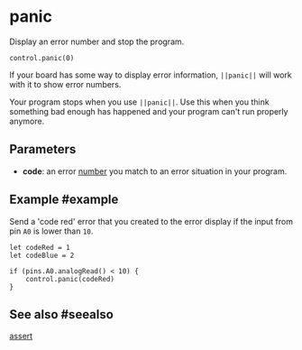 # panic

Display an error number and stop the program.

```sig
control.panic(0)
```

If your board has some way to display error information, ``||panic||`` will work
with it to show error numbers.

Your program stops when you use ``||panic||``. Use this when you think something bad enough has
happened and your program can't run properly anymore.

## Parameters

* **code**: an error [number](/types/number) you match to an error situation in your program.

## Example #example

Send a 'code red' error that you created to the error display if the input from pin `A0` is
lower than `10`.

```blocks
let codeRed = 1
let codeBlue = 2

if (pins.A0.analogRead() < 10) {
    control.panic(codeRed)
}
```

## See also #seealso

[assert](/reference/control/assert)